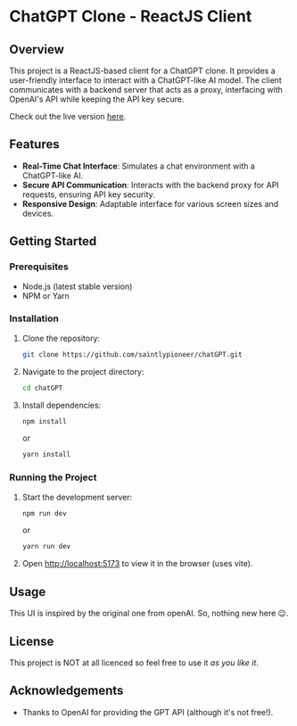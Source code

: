 # ChatGPT Clone - ReactJS Client

## Overview

This project is a ReactJS-based client for a ChatGPT clone. It provides a user-friendly interface to interact with a ChatGPT-like AI model. The client communicates with a backend server that acts as a proxy, interfacing with OpenAI's API while keeping the API key secure.

Check out the live version [here](https://chat.saintlypioneer.tech).

## Features

- **Real-Time Chat Interface**: Simulates a chat environment with a ChatGPT-like AI.
- **Secure API Communication**: Interacts with the backend proxy for API requests, ensuring API key security.
- **Responsive Design**: Adaptable interface for various screen sizes and devices.

## Getting Started

### Prerequisites

- Node.js (latest stable version)
- NPM or Yarn

### Installation

1. Clone the repository:
   ```bash
   git clone https://github.com/saintlypioneer/chatGPT.git
   ```
2. Navigate to the project directory:
   ```bash
   cd chatGPT
   ```
3. Install dependencies:
   ```bash
   npm install
   ```
   or
   ```bash
   yarn install
   ```

### Running the Project

1. Start the development server:
   ```bash
   npm run dev
   ```
   or
   ```bash
   yarn run dev
   ```
2. Open [http://localhost:5173](http://localhost:3000) to view it in the browser (uses vite).

## Usage

This UI is inspired by the original one from openAI. So, nothing new here 😉.

## License

This project is NOT at all licenced so feel free to use it *as you like it*.

## Acknowledgements

- Thanks to OpenAI for providing the GPT API (although it's not free!).